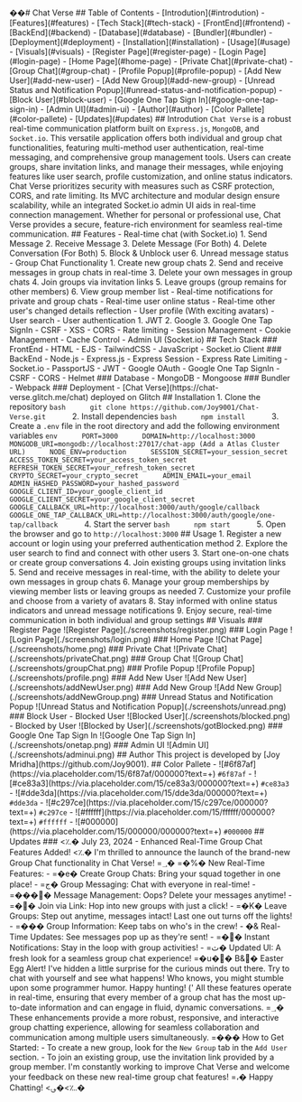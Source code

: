 ��#   C h a t   V e r s e     # #   T a b l e   o f   C o n t e n t s     -   [ I n t r o d u t i o n ] ( # i n t r o d u t i o n )   -   [ F e a t u r e s ] ( # f e a t u r e s )   -   [ T e c h   S t a c k ] ( # t e c h - s t a c k )       -   [ F r o n t E n d ] ( # f r o n t e n d )       -   [ B a c k E n d ] ( # b a c k e n d )       -   [ D a t a b a s e ] ( # d a t a b a s e )       -   [ B u n d l e r ] ( # b u n d l e r )       -   [ D e p l o y m e n t ] ( # d e p l o y m e n t )   -   [ I n s t a l l a t i o n ] ( # i n s t a l l a t i o n )   -   [ U s a g e ] ( # u s a g e )   -   [ V i s u a l s ] ( # v i s u a l s )       -   [ R e g i s t e r   P a g e ] ( # r e g i s t e r - p a g e )       -   [ L o g i n   P a g e ] ( # l o g i n - p a g e )       -   [ H o m e   P a g e ] ( # h o m e - p a g e )       -   [ P r i v a t e   C h a t ] ( # p r i v a t e - c h a t )       -   [ G r o u p   C h a t ] ( # g r o u p - c h a t )       -   [ P r o f i l e   P o p u p ] ( # p r o f i l e - p o p u p )       -   [ A d d   N e w   U s e r ] ( # a d d - n e w - u s e r )       -   [ A d d   N e w   G r o u p ] ( # a d d - n e w - g r o u p )       -   [ U n r e a d   S t a t u s   a n d   N o t i f i c a t i o n   P o p u p ] ( # u n r e a d - s t a t u s - a n d - n o t i f i c a t i o n - p o p u p )       -   [ B l o c k   U s e r ] ( # b l o c k - u s e r )       -   [ G o o g l e   O n e   T a p   S i g n   I n ] ( # g o o g l e - o n e - t a p - s i g n - i n )       -   [ A d m i n   U I ] ( # a d m i n - u i )   -   [ A u t h o r ] ( # a u t h o r )   -   [ C o l o r   P a l l e t e ] ( # c o l o r - p a l l e t e )   -   [ U p d a t e s ] ( # u p d a t e s )     # #   I n t r o d u t i o n     ` C h a t   V e r s e `   i s   a   r o b u s t   r e a l - t i m e   c o m m u n i c a t i o n   p l a t f o r m   b u i l t   o n   ` E x p r e s s . j s ` ,   ` M o n g o D B ` ,   a n d   ` S o c k e t . i o ` .   T h i s   v e r s a t i l e   a p p l i c a t i o n   o f f e r s   b o t h   i n d i v i d u a l   a n d   g r o u p   c h a t   f u n c t i o n a l i t i e s ,   f e a t u r i n g   m u l t i - m e t h o d   u s e r   a u t h e n t i c a t i o n ,   r e a l - t i m e   m e s s a g i n g ,   a n d   c o m p r e h e n s i v e   g r o u p   m a n a g e m e n t   t o o l s .   U s e r s   c a n   c r e a t e   g r o u p s ,   s h a r e   i n v i t a t i o n   l i n k s ,   a n d   m a n a g e   t h e i r   m e s s a g e s ,   w h i l e   e n j o y i n g   f e a t u r e s   l i k e   u s e r   s e a r c h ,   p r o f i l e   c u s t o m i z a t i o n ,   a n d   o n l i n e   s t a t u s   i n d i c a t o r s .   C h a t   V e r s e   p r i o r i t i z e s   s e c u r i t y   w i t h   m e a s u r e s   s u c h   a s   C S R F   p r o t e c t i o n ,   C O R S ,   a n d   r a t e   l i m i t i n g .     I t s   M V C   a r c h i t e c t u r e   a n d   m o d u l a r   d e s i g n   e n s u r e   s c a l a b i l i t y ,   w h i l e   a n   i n t e g r a t e d   S o c k e t . i o   a d m i n   U I   a i d s   i n   r e a l - t i m e   c o n n e c t i o n   m a n a g e m e n t .   W h e t h e r   f o r   p e r s o n a l   o r   p r o f e s s i o n a l   u s e ,   C h a t   V e r s e   p r o v i d e s   a   s e c u r e ,   f e a t u r e - r i c h   e n v i r o n m e n t   f o r   s e a m l e s s   r e a l - t i m e   c o m m u n i c a t i o n .     # #   F e a t u r e s     -   * * R e a l - t i m e   c h a t   ( w i t h   S o c k e t . i o ) * *           1 .   S e n d   M e s s a g e           2 .   R e c e i v e   M e s s a g e           3 .   D e l e t e   M e s s a g e   ( F o r   B o t h )           4 .   D e l e t e   C o n v e r s a t i o n   ( F o r   B o t h )           5 .   B l o c k   &   U n b l o c k   u s e r           6 .   U n r e a d   m e s s a g e   s t a t u s   -   * * G r o u p   C h a t   F u n c t i o n a l i t y * *           1 .   C r e a t e   n e w   g r o u p   c h a t s           2 .   S e n d   a n d   r e c e i v e   m e s s a g e s   i n   g r o u p   c h a t s   i n   r e a l - t i m e           3 .   D e l e t e   y o u r   o w n   m e s s a g e s   i n   g r o u p   c h a t s           4 .   J o i n   g r o u p s   v i a   i n v i t a t i o n   l i n k s           5 .   L e a v e   g r o u p s   ( g r o u p   r e m a i n s   f o r   o t h e r   m e m b e r s )           6 .   V i e w   g r o u p   m e m b e r   l i s t   -   R e a l - t i m e   n o t i f i c a t i o n s   f o r   p r i v a t e   a n d   g r o u p   c h a t s   -   R e a l - t i m e   u s e r   o n l i n e   s t a t u s   -   R e a l - t i m e   o t h e r   u s e r ' s   c h a n g e d   d e t a i l s   r e f l e c t i o n   -   U s e r   p r o f i l e   ( W i t h   e x c i t i n g   a v a t a r s )   -   U s e r   s e a r c h   -   * * U s e r   a u t h e n t i c a t i o n * *           1 .   J W T           2 .   G o o g l e           3 .   G o o g l e   O n e   T a p   S i g n I n   -   C S R F   -   X S S   -   C O R S   -   R a t e   l i m i t i n g   -   S e s s i o n   M a n a g e m e n t   -   C o o k i e   M a n a g e m e n t   -   C a c h e   C o n t r o l   -   A d m i n   U I   ( S o c k e t . i o )     # #   T e c h   S t a c k     # # #   F r o n t E n d     -   H T M L   -   E J S   -   T a i l w i n d C S S   -   J a v a S c r i p t   -   S o c k e t . i o   C l i e n t     # # #   B a c k E n d     -   N o d e . j s   -   E x p r e s s . j s   -   E x p r e s s   S e s s i o n   -   E x p r e s s   R a t e   L i m i t i n g   -   S o c k e t . i o   -   P a s s p o r t J S   -   J W T   -   G o o g l e   O A u t h   -   G o o g l e   O n e   T a p   S i g n I n   -   C S R F   -   C O R S   -   H e l m e t     # # #   D a t a b a s e     -   M o n g o D B   -   M o n g o o s e     # # #   B u n d l e r     -   W e b p a c k     # # #   D e p l o y m e n t     -   [ C h a t   V e r s e ] ( h t t p s : / / c h a t - v e r s e . g l i t c h . m e / c h a t )   d e p l o y e d   o n   G l i t c h     # #   I n s t a l l a t i o n     1 .   C l o n e   t h e   r e p o s i t o r y             ` ` ` b a s h           g i t   c l o n e   h t t p s : / / g i t h u b . c o m / J o y 9 0 0 1 / C h a t - V e r s e . g i t           ` ` `     2 .   I n s t a l l   d e p e n d e n c i e s             ` ` ` b a s h           n p m   i n s t a l l           ` ` `     3 .   C r e a t e   a   ` . e n v `   f i l e   i n   t h e   r o o t   d i r e c t o r y   a n d   a d d   t h e   f o l l o w i n g   e n v i r o n m e n t   v a r i a b l e s             ` ` ` e n v           P O R T = 3 0 0 0           D O M A I N = h t t p : / / l o c a l h o s t : 3 0 0 0           M O N G O D B _ U R I = m o n g o d b : / / l o c a l h o s t : 2 7 0 1 7 / c h a t - a p p   ( A d d   a   A t l a s   C l u s t e r   U R L )           N O D E _ E N V = p r o d u c t i o n           S E S S I O N _ S E C R E T = y o u r _ s e s s i o n _ s e c r e t           A C C E S S _ T O K E N _ S E C R E T = y o u r _ a c c e s s _ t o k e n _ s e c r e t           R E F R E S H _ T O K E N _ S E C R E T = y o u r _ r e f r e s h _ t o k e n _ s e c r e t           C R Y P T O _ S E C R E T = y o u r _ c r y p t o _ s e c r e t           A D M I N _ E M A I L = y o u r _ e m a i l           A D M I N _ H A S H E D _ P A S S W O R D = y o u r _ h a s h e d _ p a s s w o r d           G O O G L E _ C L I E N T _ I D = y o u r _ g o o g l e _ c l i e n t _ i d           G O O G L E _ C L I E N T _ S E C R E T = y o u r _ g o o g l e _ c l i e n t _ s e c r e t           G O O G L E _ C A L L B A C K _ U R L = h t t p : / / l o c a l h o s t : 3 0 0 0 / a u t h / g o o g l e / c a l l b a c k           G O O G L E _ O N E _ T A P _ C A L L B A C K _ U R L = h t t p : / / l o c a l h o s t : 3 0 0 0 / a u t h / g o o g l e / o n e - t a p / c a l l b a c k           ` ` `     4 .   S t a r t   t h e   s e r v e r             ` ` ` b a s h           n p m   s t a r t           ` ` `     5 .   O p e n   t h e   b r o w s e r   a n d   g o   t o   ` h t t p : / / l o c a l h o s t : 3 0 0 0 `     # #   U s a g e     1 .   R e g i s t e r   a   n e w   a c c o u n t   o r   l o g i n   u s i n g   y o u r   p r e f e r r e d   a u t h e n t i c a t i o n   m e t h o d   2 .   E x p l o r e   t h e   u s e r   s e a r c h   t o   f i n d   a n d   c o n n e c t   w i t h   o t h e r   u s e r s   3 .   S t a r t   o n e - o n - o n e   c h a t s   o r   c r e a t e   g r o u p   c o n v e r s a t i o n s   4 .   J o i n   e x i s t i n g   g r o u p s   u s i n g   i n v i t a t i o n   l i n k s   5 .   S e n d   a n d   r e c e i v e   m e s s a g e s   i n   r e a l - t i m e ,   w i t h   t h e   a b i l i t y   t o   d e l e t e   y o u r   o w n   m e s s a g e s   i n   g r o u p   c h a t s   6 .   M a n a g e   y o u r   g r o u p   m e m b e r s h i p s   b y   v i e w i n g   m e m b e r   l i s t s   o r   l e a v i n g   g r o u p s   a s   n e e d e d   7 .   C u s t o m i z e   y o u r   p r o f i l e   a n d   c h o o s e   f r o m   a   v a r i e t y   o f   a v a t a r s   8 .   S t a y   i n f o r m e d   w i t h   o n l i n e   s t a t u s   i n d i c a t o r s   a n d   u n r e a d   m e s s a g e   n o t i f i c a t i o n s   9 .   E n j o y   s e c u r e ,   r e a l - t i m e   c o m m u n i c a t i o n   i n   b o t h   i n d i v i d u a l   a n d   g r o u p   s e t t i n g s     # #   V i s u a l s     # # #   R e g i s t e r   P a g e     ! [ R e g i s t e r   P a g e ] ( . / s c r e e n s h o t s / r e g i s t e r . p n g )     # # #   L o g i n   P a g e     ! [ L o g i n   P a g e ] ( . / s c r e e n s h o t s / l o g i n . p n g )     # # #   H o m e   P a g e     ! [ C h a t   P a g e ] ( . / s c r e e n s h o t s / h o m e . p n g )     # # #   P r i v a t e   C h a t     ! [ P r i v a t e   C h a t ] ( . / s c r e e n s h o t s / p r i v a t e C h a t . p n g )     # # #   G r o u p   C h a t     ! [ G r o u p   C h a t ] ( . / s c r e e n s h o t s / g r o u p C h a t . p n g )     # # #   P r o f i l e   P o p u p     ! [ P r o f i l e   P o p u p ] ( . / s c r e e n s h o t s / p r o f i l e . p n g )     # # #   A d d   N e w   U s e r     ! [ A d d   N e w   U s e r ] ( . / s c r e e n s h o t s / a d d N e w U s e r . p n g )     # # #   A d d   N e w   G r o u p     ! [ A d d   N e w   G r o u p ] ( . / s c r e e n s h o t s / a d d N e w G r o u p . p n g )     # # #   U n r e a d   S t a t u s   a n d   N o t i f i c a t i o n   P o p u p     ! [ U n r e a d   S t a t u s   a n d   N o t i f i c a t i o n   P o p u p ] ( . / s c r e e n s h o t s / u n r e a d . p n g )     # # #   B l o c k   U s e r     -   B l o c k e d   U s e r             ! [ B l o c k e d   U s e r ] ( . / s c r e e n s h o t s / b l o c k e d . p n g )     -   B l o c k e d   b y   U s e r             ! [ B l o c k e d   b y   U s e r ] ( . / s c r e e n s h o t s / g o t B l o c k e d . p n g )     # # #   G o o g l e   O n e   T a p   S i g n   I n     ! [ G o o g l e   O n e   T a p   S i g n   I n ] ( . / s c r e e n s h o t s / o n e t a p . p n g )     # # #   A d m i n   U I     ! [ A d m i n   U I ] ( . / s c r e e n s h o t s / a d m i n u i . p n g )     # #   A u t h o r     T h i s   p r o j e c t   i s   d e v e l o p e d   b y   [ J o y   M r i d h a ] ( h t t p s : / / g i t h u b . c o m / J o y 9 0 0 1 ) .     # #   C o l o r   P a l l e t e     -   ! [ # 6 f 8 7 a f ] ( h t t p s : / / v i a . p l a c e h o l d e r . c o m / 1 5 / 6 f 8 7 a f / 0 0 0 0 0 0 ? t e x t = + )   ` # 6 f 8 7 a f `   -   ! [ # c e 8 3 a 3 ] ( h t t p s : / / v i a . p l a c e h o l d e r . c o m / 1 5 / c e 8 3 a 3 / 0 0 0 0 0 0 ? t e x t = + )   ` # c e 8 3 a 3 `   -   ! [ # d d e 3 d a ] ( h t t p s : / / v i a . p l a c e h o l d e r . c o m / 1 5 / d d e 3 d a / 0 0 0 0 0 0 ? t e x t = + )   ` # d d e 3 d a `   -   ! [ # c 2 9 7 c e ] ( h t t p s : / / v i a . p l a c e h o l d e r . c o m / 1 5 / c 2 9 7 c e / 0 0 0 0 0 0 ? t e x t = + )   ` # c 2 9 7 c e `   -   ! [ # f f f f f f ] ( h t t p s : / / v i a . p l a c e h o l d e r . c o m / 1 5 / f f f f f f / 0 0 0 0 0 0 ? t e x t = + )   ` # f f f f f f `   -   ! [ # 0 0 0 0 0 0 ] ( h t t p s : / / v i a . p l a c e h o l d e r . c o m / 1 5 / 0 0 0 0 0 0 / 0 0 0 0 0 0 ? t e x t = + )   ` # 0 0 0 0 0 0 `     # #   U p d a t e s     # # #   <؉�  J u l y   2 3 ,   2 0 2 4   -   E n h a n c e d   R e a l - T i m e   G r o u p   C h a t   F e a t u r e s   A d d e d !   <؉�    I ' m   t h r i l l e d   t o   a n n o u n c e   t h e   l a u n c h   o f   t h e   b r a n d - n e w   G r o u p   C h a t   f u n c t i o n a l i t y   i n   C h a t   V e r s e !   =؀�    =�%�  * * N e w   R e a l - T i m e   F e a t u r e s : * *     -   =�e�  C r e a t e   G r o u p   C h a t s :   B r i n g   y o u r   s q u a d   t o g e t h e r   i n   o n e   p l a c e !   -   =ج�  G r o u p   M e s s a g i n g :   C h a t   w i t h   e v e r y o n e   i n   r e a l - t i m e !   -   =����  M e s s a g e   M a n a g e m e n t :   O o p s ?   D e l e t e   y o u r   m e s s a g e s   a n y t i m e !   -   =��  J o i n   v i a   L i n k :   H o p   i n t o   n e w   g r o u p s   w i t h   j u s t   a   c l i c k !   -   =�K�  L e a v e   G r o u p s :   S t e p   o u t   a n y t i m e ,   m e s s a g e s   i n t a c t !   L a s t   o n e   o u t   t u r n s   o f f   t h e   l i g h t s !   -   =���  G r o u p   I n f o r m a t i o n :   K e e p   t a b s   o n   w h o ' s   i n   t h e   c r e w !   -   �&  R e a l - T i m e   U p d a t e s :   S e e   m e s s a g e s   p o p   u p   a s   t h e y ' r e   s e n t !   -   =��  I n s t a n t   N o t i f i c a t i o n s :   S t a y   i n   t h e   l o o p   w i t h   g r o u p   a c t i v i t i e s !   -   =ث�  U p d a t e d   U I :   A   f r e s h   l o o k   f o r   a   s e a m l e s s   g r o u p   c h a t   e x p e r i e n c e !     =�u��B&�  * * E a s t e r   E g g   A l e r t ! * *   I ' v e   h i d d e n   a   l i t t l e   s u r p r i s e   f o r   t h e   c u r i o u s   m i n d s   o u t   t h e r e .   T r y   t o   c h a t   w i t h   y o u r s e l f   a n d   s e e   w h a t   h a p p e n s !   W h o   k n o w s ,   y o u   m i g h t   s t u m b l e   u p o n   s o m e   p r o g r a m m e r   h u m o r .   H a p p y   h u n t i n g !     ('  A l l   t h e s e   f e a t u r e s   o p e r a t e   i n   r e a l - t i m e ,   e n s u r i n g   t h a t   e v e r y   m e m b e r   o f   a   g r o u p   c h a t   h a s   t h e   m o s t   u p - t o - d a t e   i n f o r m a t i o n   a n d   c a n   e n g a g e   i n   f l u i d ,   d y n a m i c   c o n v e r s a t i o n s .     =؀�  T h e s e   e n h a n c e m e n t s   p r o v i d e   a   m o r e   r o b u s t ,   r e s p o n s i v e ,   a n d   i n t e r a c t i v e   g r o u p   c h a t t i n g   e x p e r i e n c e ,   a l l o w i n g   f o r   s e a m l e s s   c o l l a b o r a t i o n   a n d   c o m m u n i c a t i o n   a m o n g   m u l t i p l e   u s e r s   s i m u l t a n e o u s l y .     =���  * * H o w   t o   G e t   S t a r t e d : * *     -   T o   c r e a t e   a   n e w   g r o u p ,   l o o k   f o r   t h e   ` N e w   G r o u p `   t a b   i n   t h e   ` A d d   U s e r `   s e c t i o n .   -   T o   j o i n   a n   e x i s t i n g   g r o u p ,   u s e   t h e   i n v i t a t i o n   l i n k   p r o v i d e d   b y   a   g r o u p   m e m b e r .     I ' m   c o n s t a n t l y   w o r k i n g   t o   i m p r o v e   C h a t   V e r s e   a n d   w e l c o m e   y o u r   f e e d b a c k   o n   t h e s e   n e w   r e a l - t i m e   g r o u p   c h a t   f e a t u r e s !   =،�    * * H a p p y   C h a t t i n g ! * *   <؈�<؊�  